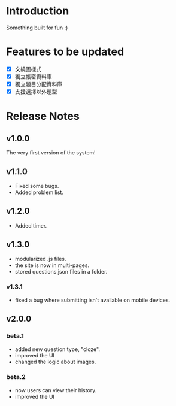 # Introduction
Something built for fun :)
# Features to be updated
- [x] 文繞圖樣式
- [x] 獨立帳密資料庫
- [x] 獨立題目分配資料庫
- [x] 支援選擇以外題型

# Release Notes
## v1.0.0
The very first version of the system!
## v1.1.0
- Fixed some bugs.
- Added problem list.
## v1.2.0
- Added timer.
## v1.3.0
- modularized .js files.
- the site is now in multi-pages.
- stored questions.json files in a folder.
### v1.3.1
- fixed a bug where submitting isn't available on mobile devices.
## v2.0.0
### beta.1
- added new question type, "cloze".
- improved the UI
- changed the logic about images.
### beta.2
- now users can view their history.
- improved the UI